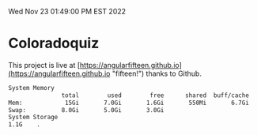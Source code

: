 Wed Nov 23 01:49:00 PM EST 2022

# Coloradoquiz


This project is live at [https://angularfifteen.github.io](https://angularfifteen.github.io "fifteen!") thanks to Github.

```bash
System Memory
               total        used        free      shared  buff/cache   available
Mem:            15Gi       7.0Gi       1.6Gi       550Mi       6.7Gi       7.4Gi
Swap:          8.0Gi       5.0Gi       3.0Gi
System Storage
1.1G	.
